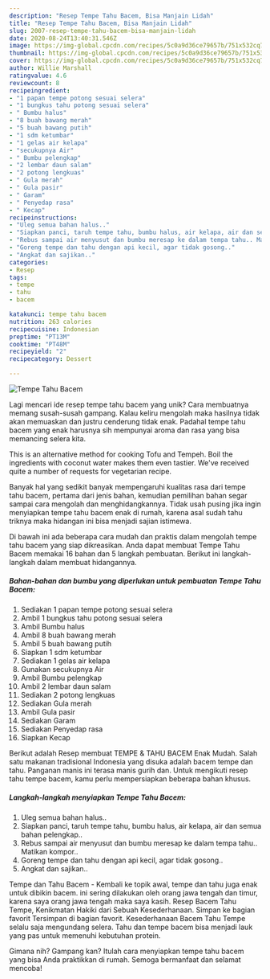 ```yaml
---
description: "Resep Tempe Tahu Bacem, Bisa Manjain Lidah"
title: "Resep Tempe Tahu Bacem, Bisa Manjain Lidah"
slug: 2007-resep-tempe-tahu-bacem-bisa-manjain-lidah
date: 2020-08-24T13:40:31.546Z
image: https://img-global.cpcdn.com/recipes/5c0a9d36ce79657b/751x532cq70/tempe-tahu-bacem-foto-resep-utama.jpg
thumbnail: https://img-global.cpcdn.com/recipes/5c0a9d36ce79657b/751x532cq70/tempe-tahu-bacem-foto-resep-utama.jpg
cover: https://img-global.cpcdn.com/recipes/5c0a9d36ce79657b/751x532cq70/tempe-tahu-bacem-foto-resep-utama.jpg
author: Willie Marshall
ratingvalue: 4.6
reviewcount: 8
recipeingredient:
- "1 papan tempe potong sesuai selera"
- "1 bungkus tahu potong sesuai selera"
- " Bumbu halus"
- "8 buah bawang merah"
- "5 buah bawang putih"
- "1 sdm ketumbar"
- "1 gelas air kelapa"
- "secukupnya Air"
- " Bumbu pelengkap"
- "2 lembar daun salam"
- "2 potong lengkuas"
- " Gula merah"
- " Gula pasir"
- " Garam"
- " Penyedap rasa"
- " Kecap"
recipeinstructions:
- "Uleg semua bahan halus.."
- "Siapkan panci, taruh tempe tahu, bumbu halus, air kelapa, air dan semua bahan pelengkap.."
- "Rebus sampai air menyusut dan bumbu meresap ke dalam tempa tahu.. Matikan kompor.."
- "Goreng tempe dan tahu dengan api kecil, agar tidak gosong.."
- "Angkat dan sajikan.."
categories:
- Resep
tags:
- tempe
- tahu
- bacem

katakunci: tempe tahu bacem 
nutrition: 263 calories
recipecuisine: Indonesian
preptime: "PT13M"
cooktime: "PT48M"
recipeyield: "2"
recipecategory: Dessert

---
```



![Tempe Tahu Bacem](https://img-global.cpcdn.com/recipes/5c0a9d36ce79657b/751x532cq70/tempe-tahu-bacem-foto-resep-utama.jpg)

Lagi mencari ide resep tempe tahu bacem yang unik? Cara membuatnya memang susah-susah gampang. Kalau keliru mengolah maka hasilnya tidak akan memuaskan dan justru cenderung tidak enak. Padahal tempe tahu bacem yang enak harusnya sih mempunyai aroma dan rasa yang bisa memancing selera kita.

This is an alternative method for cooking Tofu and Tempeh. Boil the ingredients with coconut water makes them even tastier. We&#39;ve received quite a number of requests for vegetarian recipe.

Banyak hal yang sedikit banyak mempengaruhi kualitas rasa dari tempe tahu bacem, pertama dari jenis bahan, kemudian pemilihan bahan segar sampai cara mengolah dan menghidangkannya. Tidak usah pusing jika ingin menyiapkan tempe tahu bacem enak di rumah, karena asal sudah tahu triknya maka hidangan ini bisa menjadi sajian istimewa.


Di bawah ini ada beberapa cara mudah dan praktis dalam mengolah tempe tahu bacem yang siap dikreasikan. Anda dapat membuat Tempe Tahu Bacem memakai 16 bahan dan 5 langkah pembuatan. Berikut ini langkah-langkah dalam membuat hidangannya.

<!--inarticleads1-->

##### Bahan-bahan dan bumbu yang diperlukan untuk pembuatan Tempe Tahu Bacem:

1. Sediakan 1 papan tempe potong sesuai selera
1. Ambil 1 bungkus tahu potong sesuai selera
1. Ambil  Bumbu halus
1. Ambil 8 buah bawang merah
1. Ambil 5 buah bawang putih
1. Siapkan 1 sdm ketumbar
1. Sediakan 1 gelas air kelapa
1. Gunakan secukupnya Air
1. Ambil  Bumbu pelengkap
1. Ambil 2 lembar daun salam
1. Sediakan 2 potong lengkuas
1. Sediakan  Gula merah
1. Ambil  Gula pasir
1. Sediakan  Garam
1. Sediakan  Penyedap rasa
1. Siapkan  Kecap


Berikut adalah Resep membuat TEMPE &amp; TAHU BACEM Enak Mudah. Salah satu makanan tradisional Indonesia yang disuka adalah bacem tempe dan tahu. Panganan manis ini terasa manis gurih dan. Untuk mengikuti resep tahu tempe bacem, kamu perlu mempersiapkan beberapa bahan khusus. 

<!--inarticleads2-->

##### Langkah-langkah menyiapkan Tempe Tahu Bacem:

1. Uleg semua bahan halus..
1. Siapkan panci, taruh tempe tahu, bumbu halus, air kelapa, air dan semua bahan pelengkap..
1. Rebus sampai air menyusut dan bumbu meresap ke dalam tempa tahu.. Matikan kompor..
1. Goreng tempe dan tahu dengan api kecil, agar tidak gosong..
1. Angkat dan sajikan..


Tempe dan Tahu Bacem - Kembali ke topik awal, tempe dan tahu juga enak untuk dibikin bacem. ini sering dilakukan oleh orang jawa tengah dan timur, karena saya orang jawa tengah maka saya kasih. Resep Bacem Tahu Tempe, Kenikmatan Hakiki dari Sebuah Kesederhanaan. Simpan ke bagian favorit Tersimpan di bagian favorit. Kesederhanaan Bacem Tahu Tempe selalu saja mengundang selera. Tahu dan tempe bacem bisa menjadi lauk yang pas untuk memenuhi kebutuhan protein. 

Gimana nih? Gampang kan? Itulah cara menyiapkan tempe tahu bacem yang bisa Anda praktikkan di rumah. Semoga bermanfaat dan selamat mencoba!
